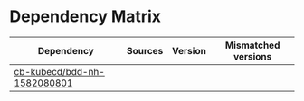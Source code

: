 # Dependency Matrix

Dependency | Sources | Version | Mismatched versions
---------- | ------- | ------- | -------------------
[cb-kubecd/bdd-nh-1582080801](https://github.com/cb-kubecd/bdd-nh-1582080801.git) |  | []() | 
